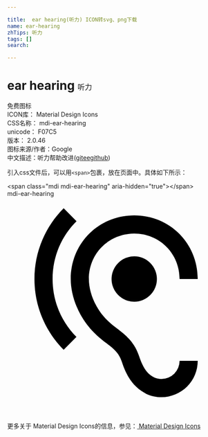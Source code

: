```yaml
---

title:  ear hearing(听力) ICON转svg、png下载
name: ear-hearing
zhTips: 听力
tags: []
search: 

---
```


# ear hearing  <small style="font-size: 60%;font-weight: 100">听力</small>


<div class="detail-page">
<p>
<span><span class="badge-success badge">免费图标</span> </span>
<br/>
<span>
ICON库：
<span class="badge-secondary badge">Material Design Icons</span> 
</span>
<br/>
<span>
CSS名称：
<span class="badge-secondary badge">mdi-ear-hearing</span> 
</span>
<br/>
<span>
unicode：
<span class="badge-secondary badge">F07C5</span> 
<copy-btn content='F07C5' btn-title=""></copy-btn>
<copy-btn :content='String.fromCodePoint(parseInt("F07C5", 16))' btn-title="复制U"></copy-btn>
</span>
<br/>
<span>
版本：
<span class="badge-secondary badge">2.0.46</span> 
</span>
<br/>
<span>图标来源/作者：<span class="badge-light badge">Google</span></span> 
<br/>
<span class="zh-detail">中文描述：<span class="badge-primary badge">听力</span><span class="help-link"><span>帮助改进</span>(<a href="https://gitee.com/liuwave/icon-helper/edit/master/json/material/ear-hearing.json" target="_blank" rel="noopener noreferrer">gitee</a><a href="https://github.com/liuwave/icon-helper/edit/master/json/material/ear-hearing.json" target="_blank" rel="noopener noreferrer">github</a></span>)</span><br/>
</p>
</div>
<div class="alert alert-dark">
  <i class="mdi mdi-ear-hearing mdi-48px"></i>
  <i class="mdi mdi-ear-hearing mdi-36px"></i>
  <i class="mdi mdi-ear-hearing mdi-24px"></i>
  <i class="mdi mdi-ear-hearing mdi-18px"></i>
</div>
<div>
  <p>引入css文件后，可以用<code>&lt;span&gt;</code>包裹，放在页面中。具体如下所示：    
  </p>
  <div class="alert alert-primary" style="font-size: 14px">
    &lt;span class="mdi mdi-ear-hearing" aria-hidden="true"&gt;&lt;/span&gt;
    <copy-btn content='<span class="mdi mdi-ear-hearing" aria-hidden="true"></span>'></copy-btn>
  </div>
  <div class="alert alert-secondary">
    <i class="mdi mdi-ear-hearing"
    style="font-size: 24px"
    aria-hidden="true"></i> mdi-ear-hearing
    <copy-btn content="mdi-ear-hearing" btn-title="复制图标名称"></copy-btn>
  </div>
</div>
<div id="svg" class="svg-wrap">
<svg xmlns="http://www.w3.org/2000/svg" viewBox="0 0 24 24"><path d="M17,20C16.71,20 16.44,19.94 16.24,19.85C15.53,19.5 15.03,18.97 14.53,17.47C14,15.91 13.06,15.18 12.14,14.47C11.35,13.86 10.53,13.23 9.82,11.94C9.29,11 9,9.93 9,9C9,6.2 11.2,4 14,4C16.8,4 19,6.2 19,9H21C21,5.07 17.93,2 14,2C10.07,2 7,5.07 7,9C7,10.26 7.38,11.65 8.07,12.9C9,14.55 10.05,15.38 10.92,16.05C11.73,16.67 12.31,17.12 12.63,18.1C13.23,19.92 14,20.94 15.36,21.65C15.87,21.88 16.43,22 17,22A4,4 0 0,0 21,18H19A2,2 0 0,1 17,20M7.64,2.64L6.22,1.22C4.23,3.21 3,5.96 3,9C3,12.04 4.23,14.79 6.22,16.78L7.63,15.37C6,13.74 5,11.5 5,9C5,6.5 6,4.26 7.64,2.64M11.5,9A2.5,2.5 0 0,0 14,11.5A2.5,2.5 0 0,0 16.5,9A2.5,2.5 0 0,0 14,6.5A2.5,2.5 0 0,0 11.5,9Z" /></svg>
</div>
<detail full-name='mdi-ear-hearing'></detail>
    
<div><p>更多关于 Material Design Icons的信息，参见：<a target="_blank" href="https://iconhelper.cn/material.html"> Material Design Icons</a>
</p></div>
